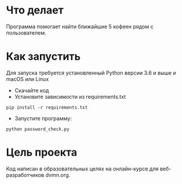 # Что делает
Программа помогает найти ближайшие 5 кофеен рядом с пользователем.

# Как запустить
Для запуска требуется установленный Python версии 3.6 и выше и macOS или Linux

- Скачайте код
- Установите зависимости из requirements.txt
```
pip install -r requirements.txt
```

- Запустите программу:
```
python password_check.py
```
# Цель проекта

Код написан в образовательных целях на онлайн-курсе для веб-разработчиков dvmn.org.